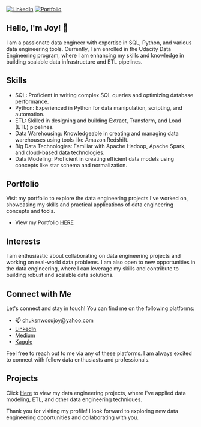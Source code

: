 [![LinkedIn](https://img.shields.io/badge/LinkedIn-Connect-blue)](https://www.linkedin.com/in/joychuksnwosu/)
[![Portfolio](https://img.shields.io/badge/Portfolio-Visit-red)](https://chuksivory.wixsite.com/portfolio)

## Hello, I'm Joy! 👋

I am a passionate data engineer with expertise in SQL, Python, and various data engineering tools. Currently, I am enrolled in the Udacity Data Engineering program, where I am enhancing my skills and knowledge in building scalable data infrastructure and ETL pipelines.

## Skills

- SQL: Proficient in writing complex SQL queries and optimizing database performance.
- Python: Experienced in Python for data manipulation, scripting, and automation.
- ETL: Skilled in designing and building Extract, Transform, and Load (ETL) pipelines.
- Data Warehousing: Knowledgeable in creating and managing data warehouses using tools like Amazon Redshift.
- Big Data Technologies: Familiar with Apache Hadoop, Apache Spark, and cloud-based data technologies.
- Data Modeling: Proficient in creating efficient data models using concepts like star schema and normalization.

## Portfolio

Visit my portfolio to explore the data engineering projects I've worked on, showcasing my skills and practical applications of data engineering concepts and tools.

- View my Portfolio [HERE](https://chuksivory.wixsite.com/portfolio)

## Interests

I am enthusiastic about collaborating on data engineering projects and working on real-world data problems. I am also open to new opportunities in the data engineering, where I can leverage my skills and contribute to building robust and scalable data solutions.

## Connect with Me
Let's connect and stay in touch! You can find me on the following platforms:
   * 📫 chuksnwosujoy@yahoo.com
   * [LinkedIn](https://www.linkedin.com/in/joychuksnwosu/)
   * [Medium](https://medium.com/@chuksivory)
   * [Kaggle](https://www.kaggle.com/ivoryj)

Feel free to reach out to me via any of these platforms. I am always excited to connect with fellow data enthusiasts and professionals.

## Projects

Click [Here](https://www.kaggle.com/ivoryj/code) to view my data engineering projects, where I've applied data modeling, ETL, and other data engineering techniques.

Thank you for visiting my profile! I look forward to exploring new data engineering opportunities and collaborating with you.

